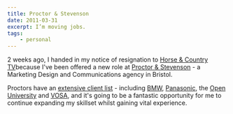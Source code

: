 ```yaml
---
title: Proctor & Stevenson
date: 2011-03-31
excerpt: I’m moving jobs.
tags:
    - personal
---
```


2 weeks ago, I handed in my notice of resignation to
[Horse & Country TV](http://horseandcountry.tv)because I've been offered a new
role at [Proctor & Stevenson](http://proctors.co.uk) - a Marketing Design and
Communications agency in Bristol.

Proctors have an [extensive client list](http://www.proctors.co.uk/clients) -
including [BMW](http://www.proctors.co.uk/clients/bmw-financial-services),
[Panasonic](http://www.proctors.co.uk/clients/panasonic), the
[Open University](http://www.proctors.co.uk/clients/open-university) and
[VOSA](http://www.proctors.co.uk/clients/vosa), and it's going to be a fantastic
opportunity for me to continue expanding my skillset whilst gaining vital
experience.
